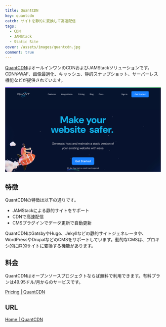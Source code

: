 ```yaml
---
title: QuantCDN
key: quantcdn
catch: サイトを静的に変換して高速配信
tags:
  - CDN
  - JAMStack
  - Static Site
cover: /assets/images/quantcdn.jpg
comment: true
---
```


[QuantCDN](https://www.quantcdn.io/home)はオールインワンのCDNおよびJAMStackソリューションです。CDNやWAF、画像最適化、キャッシュ、静的スナップショット、サーバーレス機能などが提供されています。

[![QuantCDNのWebサイト](/assets/images/quantcdn.jpg)](https://www.quantcdn.io/home)

<!--more-->

## 特徴

QuantCDNの特徴は以下の通りです。

- JAMStackによる静的サイトをサポート
- CDNで高速配信
- CMSプラグインでデータ更新で自動更新

QuantCDNはGatsbyやHugo、Jekyllなどの静的サイトジェネレータや、WordPressやDrupalなどのCMSをサポートしています。動的なCMSは、プロキシ的に静的サイトに変換する機能があります。

## 料金

QuantCDNはオープンソースプロジェクトならば無料で利用できます。有料プランは49.95ドル/月からのサービスです。

[Pricing \| QuantCDN](https://www.quantcdn.io/pricing)

## URL

[Home \| QuantCDN](https://www.quantcdn.io/home)
